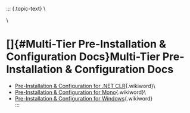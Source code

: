 ::: {.topic-text}
\

\

[]{#Multi-Tier Pre-Installation & Configuration Docs}Multi-Tier Pre-Installation & Configuration Docs
=====================================================================================================

-   [Pre-Installation & Configuration for .NET
    CLR](http://wikis.openlinksw.com:80/dataspace/owiki/wiki/UdaWikiWeb/ADOMultiTierPreinstallNETCLR){.wikiword}\
-   [Pre-Installation & Configuration for
    Mono](http://wikis.openlinksw.com:80/dataspace/owiki/wiki/UdaWikiWeb/ADOMultiTierPreinstallMono){.wikiword}\
-   [Pre-Installation & Configuration for
    Windows](http://wikis.openlinksw.com:80/dataspace/owiki/wiki/UdaWikiWeb/ADOMultiTierPreinstallWin){.wikiword}\
:::
